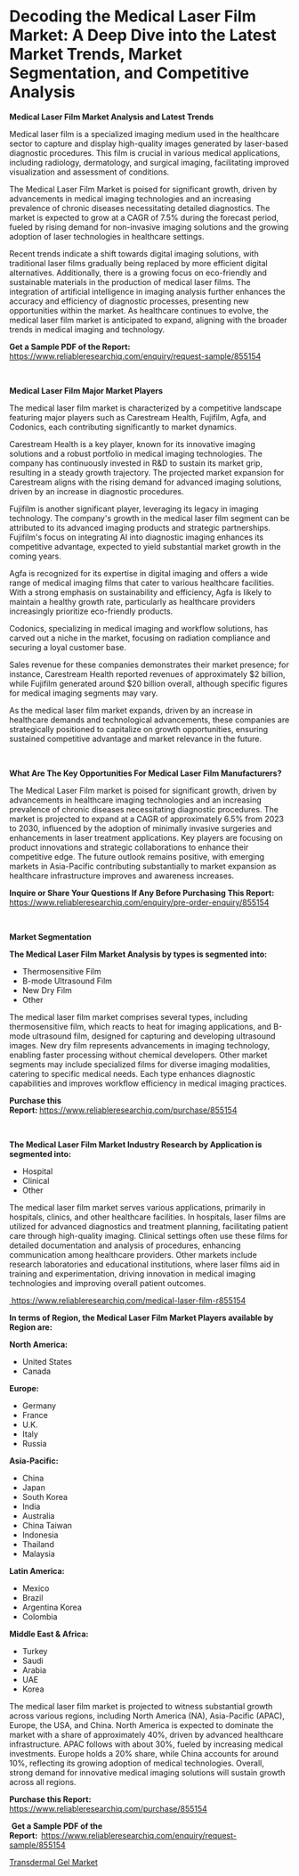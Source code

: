 <p><h1>Decoding the Medical Laser Film Market: A Deep Dive into the Latest Market Trends, Market Segmentation, and Competitive Analysis</h1></p><p><strong>Medical Laser Film Market Analysis and Latest Trends</strong></p>
<p><p>Medical laser film is a specialized imaging medium used in the healthcare sector to capture and display high-quality images generated by laser-based diagnostic procedures. This film is crucial in various medical applications, including radiology, dermatology, and surgical imaging, facilitating improved visualization and assessment of conditions.</p><p>The Medical Laser Film Market is poised for significant growth, driven by advancements in medical imaging technologies and an increasing prevalence of chronic diseases necessitating detailed diagnostics. The market is expected to grow at a CAGR of 7.5% during the forecast period, fueled by rising demand for non-invasive imaging solutions and the growing adoption of laser technologies in healthcare settings.</p><p>Recent trends indicate a shift towards digital imaging solutions, with traditional laser films gradually being replaced by more efficient digital alternatives. Additionally, there is a growing focus on eco-friendly and sustainable materials in the production of medical laser films. The integration of artificial intelligence in imaging analysis further enhances the accuracy and efficiency of diagnostic processes, presenting new opportunities within the market. As healthcare continues to evolve, the medical laser film market is anticipated to expand, aligning with the broader trends in medical imaging and technology.</p></p>
<p><strong>Get a Sample PDF of the Report:&nbsp;</strong> <a href="https://www.reliableresearchiq.com/enquiry/request-sample/855154?utm_campaign=2717&utm_medium=2&utm_source=Github&utm_content=ia&utm_term=04032025&utm_id=medical-laser-film">https://www.reliableresearchiq.com/enquiry/request-sample/855154</a></p>
<p>&nbsp;</p>
<p><strong>Medical Laser Film Major Market Players</strong></p>
<p><p>The medical laser film market is characterized by a competitive landscape featuring major players such as Carestream Health, Fujifilm, Agfa, and Codonics, each contributing significantly to market dynamics.</p><p>Carestream Health is a key player, known for its innovative imaging solutions and a robust portfolio in medical imaging technologies. The company has continuously invested in R&D to sustain its market grip, resulting in a steady growth trajectory. The projected market expansion for Carestream aligns with the rising demand for advanced imaging solutions, driven by an increase in diagnostic procedures.</p><p>Fujifilm is another significant player, leveraging its legacy in imaging technology. The company's growth in the medical laser film segment can be attributed to its advanced imaging products and strategic partnerships. Fujifilm's focus on integrating AI into diagnostic imaging enhances its competitive advantage, expected to yield substantial market growth in the coming years.</p><p>Agfa is recognized for its expertise in digital imaging and offers a wide range of medical imaging films that cater to various healthcare facilities. With a strong emphasis on sustainability and efficiency, Agfa is likely to maintain a healthy growth rate, particularly as healthcare providers increasingly prioritize eco-friendly products.</p><p>Codonics, specializing in medical imaging and workflow solutions, has carved out a niche in the market, focusing on radiation compliance and securing a loyal customer base.</p><p>Sales revenue for these companies demonstrates their market presence; for instance, Carestream Health reported revenues of approximately $2 billion, while Fujifilm generated around $20 billion overall, although specific figures for medical imaging segments may vary.</p><p>As the medical laser film market expands, driven by an increase in healthcare demands and technological advancements, these companies are strategically positioned to capitalize on growth opportunities, ensuring sustained competitive advantage and market relevance in the future.</p></p>
<p>&nbsp;</p>
<p><strong>What Are The Key Opportunities For Medical Laser Film Manufacturers?</strong></p>
<p><p>The Medical Laser Film market is poised for significant growth, driven by advancements in healthcare imaging technologies and an increasing prevalence of chronic diseases necessitating diagnostic procedures. The market is projected to expand at a CAGR of approximately 6.5% from 2023 to 2030, influenced by the adoption of minimally invasive surgeries and enhancements in laser treatment applications. Key players are focusing on product innovations and strategic collaborations to enhance their competitive edge. The future outlook remains positive, with emerging markets in Asia-Pacific contributing substantially to market expansion as healthcare infrastructure improves and awareness increases.</p></p>
<p><strong>Inquire or Share Your Questions If Any Before Purchasing This Report:</strong> <a href="https://www.reliableresearchiq.com/enquiry/pre-order-enquiry/855154?utm_campaign=2717&utm_medium=2&utm_source=Github&utm_content=ia&utm_term=04032025&utm_id=medical-laser-film">https://www.reliableresearchiq.com/enquiry/pre-order-enquiry/855154</a></p>
<p>&nbsp;</p>
<p><strong>Market Segmentation</strong></p>
<p><strong>The Medical Laser Film Market Analysis by types is segmented into:</strong></p>
<p><ul><li>Thermosensitive Film</li><li>B-mode Ultrasound Film</li><li>New Dry Film</li><li>Other</li></ul></p>
<p><p>The medical laser film market comprises several types, including thermosensitive film, which reacts to heat for imaging applications, and B-mode ultrasound film, designed for capturing and developing ultrasound images. New dry film represents advancements in imaging technology, enabling faster processing without chemical developers. Other market segments may include specialized films for diverse imaging modalities, catering to specific medical needs. Each type enhances diagnostic capabilities and improves workflow efficiency in medical imaging practices.</p></p>
<p><strong>Purchase this Report:&nbsp;</strong><a href="https://www.reliableresearchiq.com/purchase/855154?utm_campaign=2717&utm_medium=2&utm_source=Github&utm_content=ia&utm_term=04032025&utm_id=medical-laser-film">https://www.reliableresearchiq.com/purchase/855154</a></p>
<p>&nbsp;</p>
<p><strong>The Medical Laser Film Market Industry Research by Application is segmented into:</strong></p>
<p><ul><li>Hospital</li><li>Clinical</li><li>Other</li></ul></p>
<p><p>The medical laser film market serves various applications, primarily in hospitals, clinics, and other healthcare facilities. In hospitals, laser films are utilized for advanced diagnostics and treatment planning, facilitating patient care through high-quality imaging. Clinical settings often use these films for detailed documentation and analysis of procedures, enhancing communication among healthcare providers. Other markets include research laboratories and educational institutions, where laser films aid in training and experimentation, driving innovation in medical imaging technologies and improving overall patient outcomes.</p></p>
<p><a href="https://www.reliableresearchiq.com/medical-laser-film-r855154?utm_campaign=2717&utm_medium=2&utm_source=Github&utm_content=ia&utm_term=04032025&utm_id=medical-laser-film">&nbsp;https://www.reliableresearchiq.com/medical-laser-film-r855154</a></p>
<p><strong>In terms of Region, the Medical Laser Film Market Players available by Region are:</strong></p>
<p>
    <p> <strong> North America: </strong>
        <ul>
            <li>United States</li>
            <li>Canada</li>
        </ul>
        </p> 
    <p> <strong> Europe: </strong>
        <ul>
            <li>Germany</li>
            <li>France</li>
            <li>U.K.</li>
            <li>Italy</li>
            <li>Russia</li>
        </ul>
        </p> 
    <p> <strong> Asia-Pacific: </strong>
        <ul>
            <li>China</li>
            <li>Japan</li>
            <li>South Korea</li>
            <li>India</li>
            <li>Australia</li>
            <li>China Taiwan</li>
            <li>Indonesia</li>
            <li>Thailand</li>
            <li>Malaysia</li>
        </ul>
        </p> 
    <p> <strong> Latin America: </strong>
        <ul>
            <li>Mexico</li>
            <li>Brazil</li>
            <li>Argentina Korea</li>
            <li>Colombia</li>
        </ul>
        </p> 
    <p> <strong> Middle East & Africa: </strong>
        <ul>
            <li>Turkey</li>
            <li>Saudi</li>
            <li>Arabia</li>
            <li>UAE</li>
            <li>Korea</li>
        </ul>
    </p>
    </p>
<p><p>The medical laser film market is projected to witness substantial growth across various regions, including North America (NA), Asia-Pacific (APAC), Europe, the USA, and China. North America is expected to dominate the market with a share of approximately 40%, driven by advanced healthcare infrastructure. APAC follows with about 30%, fueled by increasing medical investments. Europe holds a 20% share, while China accounts for around 10%, reflecting its growing adoption of medical technologies. Overall, strong demand for innovative medical imaging solutions will sustain growth across all regions.</p></p>
<p><strong>Purchase this Report: </strong><a href="https://www.reliableresearchiq.com/purchase/855154?utm_campaign=2717&utm_medium=2&utm_source=Github&utm_content=ia&utm_term=04032025&utm_id=medical-laser-film">https://www.reliableresearchiq.com/purchase/855154</a></p>
<p>&nbsp;<strong>Get a Sample PDF of the Report:&nbsp;&nbsp;</strong><a href="https://www.reliableresearchiq.com/enquiry/request-sample/855154?utm_campaign=2717&utm_medium=2&utm_source=Github&utm_content=ia&utm_term=04032025&utm_id=medical-laser-film">https://www.reliableresearchiq.com/enquiry/request-sample/855154</a></p>
<p><strong></strong></p>
<p><p><a href="https://github.com/djembashote/Market-Research-Report-List-1/blob/main/transdermal-gel-market.md?utm_campaign=2717&utm_medium=2&utm_source=Github&utm_content=ia&utm_term=04032025&utm_id=medical-laser-film">Transdermal Gel Market</a></p></p>